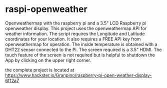 # raspi-openweather
Openweathermap with the raspberry pi and a 3.5" LCD
 Raspberry pi openweather display.  This project uses the openweathermap API for weather information. 
 The script requires the Longitude and Latitude coordinates for your location. It also requires a 
 FREE  API key from openweathermap for operation. The inside temperature is obtained with a DHT22 sensor 
 connected to the Pi. The screen required is a 3.5” HDMI. The touch feature of the screen is not required 
 but is helpful to shutdown the App by clicking on the upper right corner. 
 
the complete project is located at https://www.hackster.io/Granpino/raspberry-pi-open-weather-display-6f12a7 
